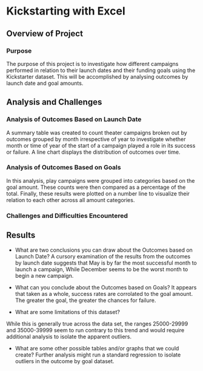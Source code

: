# Kickstarting with Excel

## Overview of Project

### Purpose
The purpose of this project is to investigate how different campaigns performed in relation to their launch dates and their funding goals using the Kickstarter dataset. This will be accomplished by analysing outcomes by launch date and goal amounts.


## Analysis and Challenges

### Analysis of Outcomes Based on Launch Date

A summary table was created to count theater campaigns broken out by outcomes grouped by month irrespective of year to investigate whether month or time of year of the start of a campaign played a role in its success or failure.  A line chart displays the distribution of outcomes over time.

### Analysis of Outcomes Based on Goals

In this analysis, play campaigns were grouped into categories based on the goal amount.  These counts were then compared as a percentage of the total.  Finally, these results were plotted on a number line to visualize their relation to each other across all amount categories.

### Challenges and Difficulties Encountered

## Results

- What are two conclusions you can draw about the Outcomes based on Launch Date?
A cursory examination of the results from the outcomes by launch date suggests that May is by far the most successful month to launch a campaign, While December seems to be the worst month to begin a new campaign.

- What can you conclude about the Outcomes based on Goals?
It appears that taken as a whole, success rates are corrolated to the goal amount.  The greater the goal, the greater the chances for failure.

- What are some limitations of this dataset?

While this is generally true across the data set, the ranges 25000-29999 and 35000-39999 seem to run contrary to this trend and would require additional analysis to isolate the apparent outliers.

- What are some other possible tables and/or graphs that we could create?
Further analysis might run a standard regression to isolate outliers in the outcome by goal dataset.


